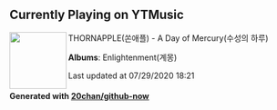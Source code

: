 ## Currently Playing on YTMusic

[<img align="left" width="100" src="https://lh3.googleusercontent.com/4dbtOUXJaHo-EiTfFL-aJLWyghAOa-WGsBkByeJSzF2s7UBFJd-iOx5b2da2D9RsafJo2baOL4trJl0">](https://music.youtube.com/channel/UCVSu2xl5e0igBhVEgjPPqdA)

THORNAPPLE(쏜애플) - A Day of Mercury(수성의 하루)

**Albums**: Enlightenment(계몽)

Last updated at 07/29/2020 18:21

#### Generated with [20chan/github-now](https://github.com/20chan/github-now)


<!--
**20chan/20chan** is a ✨ _special_ ✨ repository because its `README.md` (this file) appears on your GitHub profile.

Here are some ideas to get you started:

- 🔭 I’m currently working on ...
- 🌱 I’m currently learning ...
- 👯 I’m looking to collaborate on ...
- 🤔 I’m looking for help with ...
- 💬 Ask me about ...
- 📫 How to reach me: ...
- 😄 Pronouns: ...
- ⚡ Fun fact: ...
-->
